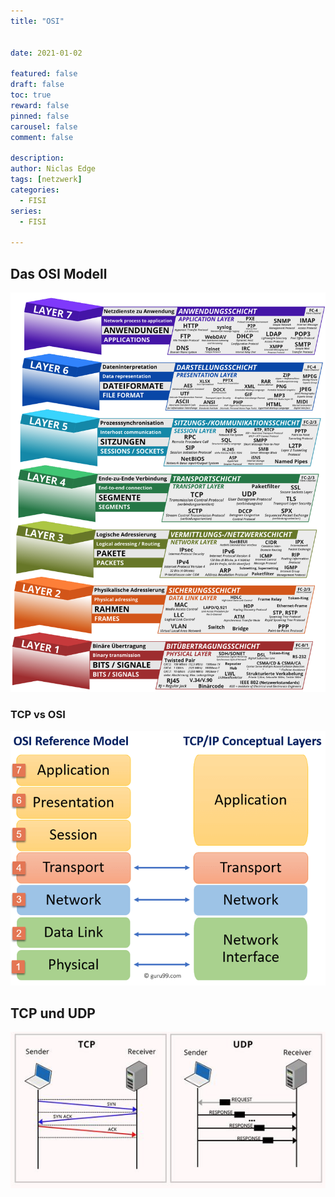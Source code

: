 ```yaml
---
title: "OSI"


date: 2021-01-02

featured: false
draft: false
toc: true
reward: false
pinned: false
carousel: false
comment: false

description:
author: Niclas Edge
tags: [netzwerk]
categories:
  - FISI
series:
  - FISI

---
```


## Das OSI Modell
![](Bildschirmfoto%202022-11-10%20um%2009.51.52.png)


### TCP vs OSI

![](093019_0615_TCPIPModelW3.png)

## TCP und UDP
![](Bildschirmfoto%202022-11-12%20um%2016.21.39.png)